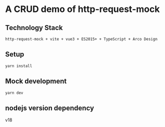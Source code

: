 # A CRUD demo of http-request-mock


## Technology Stack
```
http-request-mock + vite + vue3 + ES2015+ + TypeScript + Arco Design
```

## Setup
```
yarn install
```

## Mock development

```
yarn dev
```

## nodejs version dependency

v18